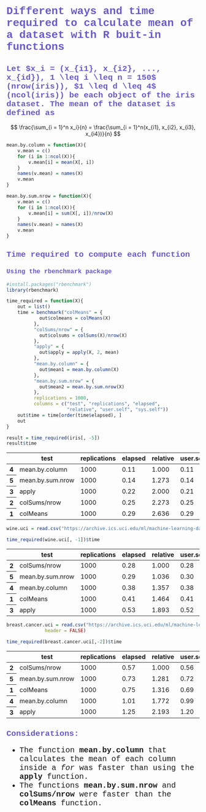 <h1 style="color:slateblue;font-family:courier;">Different ways and time required to calculate mean of a dataset with R buit-in functions</h1>

<h2 style="color:slateblue;font-family:courier;">Let $x_i = (x_{i1}, x_{i2}, ..., x_{id}), 1 \leq i \leq n = 150$ (nrow(iris)), $1 \leq d \leq 4$ (ncol(iris)) be each object of the iris dataset. The mean of the dataset is defined as  </h2>

$$ \frac{\sum_{i = 1}^n x_i}{n} = \frac{\sum_{i = 1}^n(x_{i1}, x_{i2}, x_{i3}, x_{i4})}{n} $$


```R
mean.by.column = function(X){
    v.mean = c()
    for (i in 1:ncol(X)){
        v.mean[i] = mean(X[, i])
    }
    names(v.mean) = names(X)
    v.mean
}
```


```R
mean.by.sum.nrow = function(X){
    v.mean = c()
    for (i in 1:ncol(X)){
        v.mean[i] = sum(X[, i])/nrow(X)
    }
    names(v.mean) = names(X)
    v.mean
}
```

<h2 style="color:slateblue;font-family:courier;">Time required to compute each function</h2>

<h3 style="color:slateblue;font-family:courier;">Using the rbenchmark package</h3>


```R
#install.packages("rbenchmark")
library(rbenchmark)
```


```R
time_required = function(X){
    out = list()
    time = benchmark("colMeans" = {
            out$colmeans = colMeans(X)
          },
          "colSums/nrow" = {
            out$colsums = colSums(X)/nrow(X)
          },
          "apply" = {
            out$apply = apply(X, 2, mean)
          },
          "mean.by.column" = {
            out$mean1 = mean.by.column(X)
          },
          "mean.by.sum.nrow" = {
            out$mean2 = mean.by.sum.nrow(X)
          },
          replications = 1000,
          columns = c("test", "replications", "elapsed",
                      "relative", "user.self", "sys.self"))
    out$time = time[order(time$elapsed), ]
    out
}    
```


```R
result = time_required(iris[, -5])
result$time
```


<table>
<thead><tr><th></th><th scope=col>test</th><th scope=col>replications</th><th scope=col>elapsed</th><th scope=col>relative</th><th scope=col>user.self</th><th scope=col>sys.self</th></tr></thead>
<tbody>
	<tr><th scope=row>4</th><td>mean.by.column  </td><td>1000            </td><td>0.11            </td><td>1.000           </td><td>0.11            </td><td>0.00            </td></tr>
	<tr><th scope=row>5</th><td>mean.by.sum.nrow</td><td>1000            </td><td>0.14            </td><td>1.273           </td><td>0.14            </td><td>0.00            </td></tr>
	<tr><th scope=row>3</th><td>apply           </td><td>1000            </td><td>0.22            </td><td>2.000           </td><td>0.21            </td><td>0.01            </td></tr>
	<tr><th scope=row>2</th><td>colSums/nrow    </td><td>1000            </td><td>0.25            </td><td>2.273           </td><td>0.25            </td><td>0.00            </td></tr>
	<tr><th scope=row>1</th><td>colMeans        </td><td>1000            </td><td>0.29            </td><td>2.636           </td><td>0.29            </td><td>0.00            </td></tr>
</tbody>
</table>




```R
wine.uci = read.csv("https://archive.ics.uci.edu/ml/machine-learning-databases/wine/wine.data", header = FALSE)
```


```R
time_required(wine.uci[, -1])$time
```


<table>
<thead><tr><th></th><th scope=col>test</th><th scope=col>replications</th><th scope=col>elapsed</th><th scope=col>relative</th><th scope=col>user.self</th><th scope=col>sys.self</th></tr></thead>
<tbody>
	<tr><th scope=row>2</th><td>colSums/nrow    </td><td>1000            </td><td>0.28            </td><td>1.000           </td><td>0.28            </td><td>0.00            </td></tr>
	<tr><th scope=row>5</th><td>mean.by.sum.nrow</td><td>1000            </td><td>0.29            </td><td>1.036           </td><td>0.30            </td><td>0.00            </td></tr>
	<tr><th scope=row>4</th><td>mean.by.column  </td><td>1000            </td><td>0.38            </td><td>1.357           </td><td>0.38            </td><td>0.00            </td></tr>
	<tr><th scope=row>1</th><td>colMeans        </td><td>1000            </td><td>0.41            </td><td>1.464           </td><td>0.41            </td><td>0.00            </td></tr>
	<tr><th scope=row>3</th><td>apply           </td><td>1000            </td><td>0.53            </td><td>1.893           </td><td>0.52            </td><td>0.01            </td></tr>
</tbody>
</table>




```R
breast.cancer.uci = read.csv("https://archive.ics.uci.edu/ml/machine-learning-databases/breast-cancer-wisconsin/wdbc.data",
              header = FALSE)
```


```R
time_required(breast.cancer.uci[,-2])$time
```


<table>
<thead><tr><th></th><th scope=col>test</th><th scope=col>replications</th><th scope=col>elapsed</th><th scope=col>relative</th><th scope=col>user.self</th><th scope=col>sys.self</th></tr></thead>
<tbody>
	<tr><th scope=row>2</th><td>colSums/nrow    </td><td>1000            </td><td>0.57            </td><td>1.000           </td><td>0.56            </td><td>0.00            </td></tr>
	<tr><th scope=row>5</th><td>mean.by.sum.nrow</td><td>1000            </td><td>0.73            </td><td>1.281           </td><td>0.72            </td><td>0.00            </td></tr>
	<tr><th scope=row>1</th><td>colMeans        </td><td>1000            </td><td>0.75            </td><td>1.316           </td><td>0.69            </td><td>0.05            </td></tr>
	<tr><th scope=row>4</th><td>mean.by.column  </td><td>1000            </td><td>1.01            </td><td>1.772           </td><td>0.99            </td><td>0.00            </td></tr>
	<tr><th scope=row>3</th><td>apply           </td><td>1000            </td><td>1.25            </td><td>2.193           </td><td>1.20            </td><td>0.01            </td></tr>
</tbody>
</table>



<h2 style="color:slateblue;font-family:courier;">Considerations:</h2>

<ul style="font-size:20px;font-family:courier;">
  <li>The function <b>mean.by.column</b> that calculates the mean of each column inside a <i>for</i> was faster than using the <b>apply</b> function.</li>
    <li>The functions <b>mean.by.sum.nrow</b> and <b>colSums/nrow</b> were faster than the <b>colMeans</b> function.</li>
</ul> 
